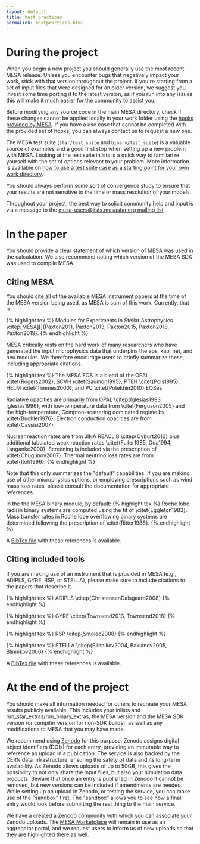 ```yaml
---
layout: default
title: best practices
permalink: bestpractices.html
---
```


# During the project

When you begin a new project you should generally use the most recent
MESA release.  Unless you encounter bugs that negatively impact your
work, stick with that version throughout the project.  If you're
starting from a set of input files that were designed for an older
version, we suggest you invest some time porting it to the latest
version, as if you run into any issues this will make it much easier
for the community to assist you.

Before modifying any source code in the main MESA directory, check if
these changes cannot be applied locally in your work folder using the
[hooks provided by MESA][hooks]. If you have a
use case that cannot be completed with the provided set of hooks, you
can always contact us to request a new one.

[hooks]:run_star_extras.html

The MESA test suite (`star/test_suite` and `binary/test_suite`) is a
valuable source of examples and a good first stop when setting up a
new problem with MESA.  Looking at the test suite inlists is a quick
way to familiarize yourself with the set of options relevant to your
problem.  More information is available on [how to use a test suite
case as a starting point for your own work directory][how].

[how]: starting.html#the-test-suite-as-a-source-of-examples

You should always perform some sort of convergence study to ensure
that your results are not sensitive to the time or mass resolution of
your models.

Throughout your project, the best way to solicit community help and
input is via a message to the [mesa-users@lists.mesastar.org mailing
list][list].

[list]:prereqs.html#join-the-mailing-list

# In the paper

You should provide a clear statement of which version of MESA was used
in the calculation.  We also recommend noting which version of the
MESA SDK was used to compile MESA.

## Citing MESA

You should cite all of the available MESA instrument papers at the
time of the MESA version being used, as MESA is sum of this work.
Currently, that is:

{% highlight tex %}
Modules for Experiments in Stellar Astrophysics
\citep[MESA][]{Paxton2011, Paxton2013, Paxton2015, Paxton2018, Paxton2019}.
{% endhighlight %}

MESA critically rests on the hard work of many researchers who have
generated the input microphysics data that underpins the eos, kap,
net, and neu modules.  We therefore encourage users to briefly
summarize these, including appropriate citations.

{% highlight tex %}
The MESA EOS is a blend of the OPAL \citet{Rogers2002}, SCVH
\citet{Saumon1995}, PTEH \citet{Pols1995}, HELM
\citet{Timmes2000}, and PC \citet{Potekhin2010} EOSes.

Radiative opacities are primarily from OPAL \citep{Iglesias1993,
Iglesias1996}, with low-temperature data from \citet{Ferguson2005}
and the high-temperature, Compton-scattering dominated regime by
\citet{Buchler1976}.  Electron conduction opacities are from
\citet{Cassisi2007}.

Nuclear reaction rates are from JINA REACLIB \citep{Cyburt2010} plus additional
tabulated weak reaction rates \citet{Fuller1985, Oda1994, Langanke2000}.
Screening is included via the prescription of \citet{Chugunov2007}.
Thermal neutrino loss rates are from \citet{Itoh1996}.
{% endhighlight %}

Note that this only summarizes the "default" capabilities.  If you are
making use of other microphysics options, or employing prescriptions
such as wind mass loss rates, please consult the documentation for
appropriate references.


In the the MESA binary module, by default:
{% highlight tex %} 
Roche lobe radii in binary systems are computed using the fit of \citet{Eggleton1983}.
Mass transfer rates in Roche lobe overflowing binary systems are determined following the prescription of \citet{Ritter1988}.
{% endhighlight %}


A [BibTex file](assets/mesa.bib) with these references is available.

## Citing included tools

If you are making use of an instrument that is provided in MESA (e.g.,
ADIPLS, GYRE, RSP, or STELLA), please make sure to include citations
to the papers that describe it.

{% highlight tex %}
ADIPLS \citep{ChristensenDalsgaard2008}
{% endhighlight %}

{% highlight tex %}
GYRE \citep{Townsend2013, Townsend2018}
{% endhighlight %}

{% highlight tex %}
RSP \citep{Smolec2008}
{% endhighlight %}

{% highlight tex %}
STELLA \citep{Blinnikov2004, Baklanov2005, Blinnikov2006}
{% endhighlight %}

A [BibTex file](assets/tools.bib) with these references is available.

# At the end of the project

You should make all information needed for others to recreate your
MESA results publicly available.  This includes your inlists and
run\_star\_extras/run\_binary\_extras, the MESA version and the MESA
SDK version (or compiler version for non-SDK builds), as well as any
modifications to MESA that you may have made.


We recommend using [Zenodo](http://about.zenodo.org/) for this
purpose.  Zenodo assigns digital object identifiers (DOIs) for each
entry, providing an immutable way to reference an upload in a
publication. The service is also backed by the CERN data
infrastructure, ensuring the safety of data and its long-term
availability.  As Zenodo allows uploads of up to 50GB, this gives the
possibility to not only share the input files, but also your
simulation data products.  Beware that once an entry is published in
Zenodo it cannot be removed, but new versions can be included if
amendments are needed. While setting up an upload in Zenodo, or
testing the service, you can make use of the
["sandbox"](https://sandbox.zenodo.org/) first. The "sandbox" allows
you to see how a final entry would look before submitting the real
thing to the main service.

We have a created a [Zenodo
community](https://zenodo.org/communities/mesa/) with which you can
associate your Zenodo uploads. The [MESA Marketplace](mesastar.org)
will remain in use as an aggregator portal, and we request users to
inform us of new uploads so that they are highlighted there as well.
